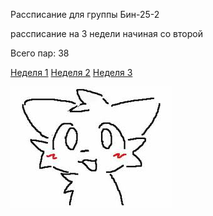 Рассписание для группы Бин-25-2

рассписание на 3 недели начиная со второй

Всего пар: 38

[Неделя 1](timetable_1w.md)
[Неделя 2](timetable_2w.md)
[Неделя 3](timetable_3w.md)

![картинка](image.jpg)
